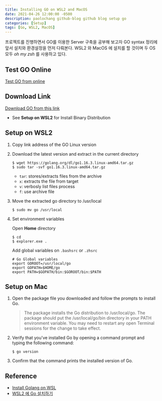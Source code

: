 ```yaml
---
title: Installing GO on WSL2 and MacOS
date: 2021-04-26 12:00:00 -0500
description: paolochang github-blog github blog setup go
categories: [Setup]
tags: [Go, WSL2, MacOS]
---
```


프로젝트를 진행하면서 GO를 이용한 Server 구축을 공부해 보고자 GO syntax 정리에 앞서 설치와 환경설정을 먼저 다뤄본다. WSL2 와 MacOS 에 설치를 할 것이며 두 OS 모두 _oh my zsh_ 를 사용하고 있다.

## Test GO Online

[Test GO from online](https://replit.com/)

## Download Link

[Download GO from this link](https://golang.org/)

- See **Setup on WSL2** for Install Binary Distribution

## Setup on WSL2

1. Copy link address of the GO Linux version
2. Download the latest version and extract in the current directory

   ```
   $ wget https://golang.org/dl/go1.16.3.linux-amd64.tar.gz
   $ sudo tar -svf go1.16.3.linux-amd64.tar.gz
   ```

   - `tar`: stores/extracts files from the archive
   - `x`: extracts the file from target
   - `v`: verbosly list files process
   - `f`: use archive file

3. Move the extracted go directory to /usr/local

   ```
   $ sudo mv go /usr/local
   ```

4. Set environment variables

   Open **Home** directory

   ```
   $ cd
   $ explorer.exe .
   ```

   Add global variables on `.bashsrc` or `.zhsrc`

   ```
   # Go Global variables
   export GOROOT=/usr/local/go
   export GOPATH=$HOME/go
   export PATH=$GOPATH/bin:$GOROOT/bin:$PATH
   ```

## Setup on Mac

1. Open the package file you downloaded and follow the prompts to install Go.

   > The package installs the Go distribution to /usr/local/go. The package should put the /usr/local/go/bin directory in your PATH environment variable. You may need to restart any open Terminal sessions for the change to take effect.

2. Verify that you've installed Go by opening a command prompt and typing the following command:

   ```
   $ go version
   ```

3. Confirm that the command prints the installed version of Go.

## Reference

- [Install Golang on WSL](https://sal.as/post/install-golan-on-wsl/)
- [WSL2 에 Go 설치하기](https://jusths.tistory.com/171)
